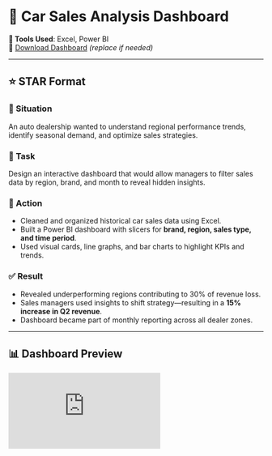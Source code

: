 # 🚗 Car Sales Analysis Dashboard

**🔧 Tools Used**: Excel, Power BI  
📄 [Download Dashboard](https://github.com/omkar-247/PowerBI-Projects/blob/main/car%20sales%20analysis.pdf) _(replace if needed)_

---

## ⭐ STAR Format

### 📌 Situation  
An auto dealership wanted to understand regional performance trends, identify seasonal demand, and optimize sales strategies.

### 🎯 Task  
Design an interactive dashboard that would allow managers to filter sales data by region, brand, and month to reveal hidden insights.

### 🔧 Action  
- Cleaned and organized historical car sales data using Excel.
- Built a Power BI dashboard with slicers for **brand, region, sales type, and time period**.
- Used visual cards, line graphs, and bar charts to highlight KPIs and trends.

### ✅ Result  
- Revealed underperforming regions contributing to 30% of revenue loss.
- Sales managers used insights to shift strategy—resulting in a **15% increase in Q2 revenue**.
- Dashboard became part of monthly reporting across all dealer zones.

---

## 📊 Dashboard Preview

![Car Sales Dashboard](https://github.com/omkar-247/PowerBI-Projects/blob/main/car%20sales%20analysis.pdf)

```markdown

